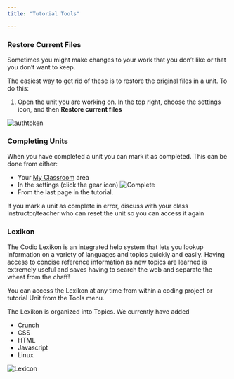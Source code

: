 ```yaml
---
title: "Tutorial Tools"

---
```


### Restore Current Files
Sometimes you might make changes to your work that you don’t like or that you don’t want to keep. 

The easiest way to get rid of these is to restore the original files in a unit. 
To do this:

1. Open the unit you are working on. In the top right, choose the settings icon, and then **Restore current files**
<img alt="authtoken" src="/img/docs/guides/reset.png" class="simple"/>

<a name="completed"></a>

### Completing Units

When you have completed a unit you can mark it as completed. This can be done from either:

- Your [My Classroom](/docs/dashboard/student/myclassroom/) area
- In the settings (click the gear icon)
	<img alt="Complete" src="/img/docs/guides/complete.png" class="simple"/>
- From the last page in the tutorial.

If you mark a unit as complete in error, discuss with your class instructor/teacher who can reset the unit so you can access it again

### Lexikon

The Codio Lexikon is an integrated help system that lets you lookup information on a variety of languages and topics quickly and easily. Having access to concise reference information as new topics are learned is extremely useful and saves having to search the web and separate the wheat from the chaff!

You can access the Lexikon at any time from within a coding project or tutorial Unit from the Tools menu.

The Lexikon is organized into Topics. We currently have added 

- Crunch
- CSS
- HTML
- Javascript
- Linux

<img alt="Lexicon" src="/img/docs/lexicon.png" class="simple"/>
